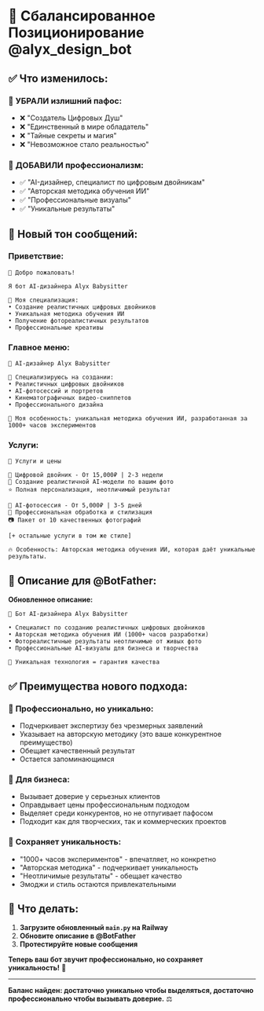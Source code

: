# 🎯 Сбалансированное Позиционирование @alyx_design_bot

## ✅ Что изменилось:

### 🔽 **УБРАЛИ излишний пафос:**
- ❌ "Создатель Цифровых Душ"
- ❌ "Единственный в мире обладатель"
- ❌ "Тайные секреты и магия"
- ❌ "Невозможное стало реальностью"

### 🔼 **ДОБАВИЛИ профессионализм:**
- ✅ "AI-дизайнер, специалист по цифровым двойникам"
- ✅ "Авторская методика обучения ИИ"
- ✅ "Профессиональные визуалы"
- ✅ "Уникальные результаты"

## 🎨 **Новый тон сообщений:**

### **Приветствие:**
```
🎉 Добро пожаловать!

Я бот AI-дизайнера Alyx Babysitter

🎯 Моя специализация:
• Создание реалистичных цифровых двойников
• Уникальная методика обучения ИИ
• Получение фотореалистичных результатов
• Профессиональные креативы
```

### **Главное меню:**
```
🎨 AI-дизайнер Alyx Babysitter

🎯 Специализируюсь на создании:
• Реалистичных цифровых двойников
• AI-фотосессий и портретов
• Кинематографичных видео-сниппетов
• Профессионального дизайна

🚀 Моя особенность: уникальная методика обучения ИИ, разработанная за 1000+ часов экспериментов
```

### **Услуги:**
```
💎 Услуги и цены

🤖 Цифровой двойник - От 15,000₽ | 2-3 недели
🎯 Создание реалистичной AI-модели по вашим фото
⭐ Полная персонализация, неотличимый результат

📸 AI-фотосессия - От 5,000₽ | 3-5 дней  
🎨 Профессиональная обработка и стилизация
📷 Пакет от 10 качественных фотографий

[+ остальные услуги в том же стиле]

🔥 Особенность: Авторская методика обучения ИИ, которая даёт уникальные результаты.
```

## 🎯 **Описание для @BotFather:**

**Обновленное описание:**
```
🎨 Бот AI-дизайнера Alyx Babysitter

• Специалист по созданию реалистичных цифровых двойников  
• Авторская методика обучения ИИ (1000+ часов разработки)
• Фотореалистичные результаты неотличимые от живых фото
• Профессиональные AI-визуалы для бизнеса и творчества

🚀 Уникальная технология = гарантия качества
```

## ✅ **Преимущества нового подхода:**

### 🎯 **Профессионально, но уникально:**
- Подчеркивает экспертизу без чрезмерных заявлений
- Указывает на авторскую методику (это ваше конкурентное преимущество)
- Обещает качественный результат
- Остается запоминающимся

### 💼 **Для бизнеса:**
- Вызывает доверие у серьезных клиентов
- Оправдывает цены профессиональным подходом
- Выделяет среди конкурентов, но не отпугивает пафосом
- Подходит как для творческих, так и коммерческих проектов

### 🎨 **Сохраняет уникальность:**
- "1000+ часов экспериментов" - впечатляет, но конкретно
- "Авторская методика" - подчеркивает уникальность
- "Неотличимые результаты" - обещает качество
- Эмоджи и стиль остаются привлекательными

## 🚀 **Что делать:**

1. **Загрузите обновленный `main.py` на Railway**
2. **Обновите описание в @BotFather**
3. **Протестируйте новые сообщения**

**Теперь ваш бот звучит профессионально, но сохраняет уникальность!** 🎯

---

**Баланс найден: достаточно уникально чтобы выделяться, достаточно профессионально чтобы вызывать доверие.** ⚖️